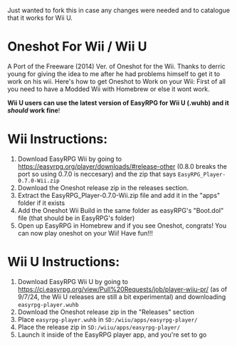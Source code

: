 Just wanted to fork this in case any changes were needed and to catalogue that it works for Wii U. 


# Oneshot For Wii / Wii U
A Port of the Freeware (2014) Ver. of Oneshot for the Wii. Thanks to derric young for giving the idea to me after he had problems himself to get it to work on his wii.
Here's how to get Oneshot to Work on your Wii: First of all you need to have a Modded Wii with Homebrew or else it wont work.

**Wii U users can use the latest version of EasyRPG for Wii U (.wuhb) and it *should* work fine**!


# Wii Instructions:
1. Download EasyRPG Wii by going to https://easyrpg.org/player/downloads/#release-other (0.8.0 breaks the port so using 0.7.0 is neccesary) and the zip that says `EasyRPG_Player-0.7.0-Wii.zip`
2. Download the Oneshot release zip in the releases section.
3. Extract the EasyRPG_Player-0.7.0-Wii.zip file and add it in the "apps" folder if it exists
4. Add the Oneshot Wii Build in the same folder as easyRPG's "Boot.dol" file (that should be in EasyRPG's folder)
5. Open up EasyRPG in Homebrew and if you see Oneshot, congrats! You can now play oneshot on your Wii!
Have fun!!!


# Wii U Instructions:
1. Download EasyRPG Wii U by going to https://ci.easyrpg.org/view/Pull%20Requests/job/player-wiiu-pr/ (as of 9/7/24, the Wii U releases are still a bit experimental) and downloading `easyrpg-player.wuhb`
2. Download the Oneshot release zip in the "Releases" section
3. Place `easyrpg-player.wuhb` in `SD:/wiiu/apps/easyrpg-player/`
4. Place the release zip in `SD:/wiiu/apps/easyrpg-player/`
5. Launch it inside of the EasyRPG player app, and you're set to go 
